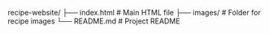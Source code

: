 recipe-website/
├── index.html       # Main HTML file
├── images/          # Folder for recipe images
└── README.md        # Project README

